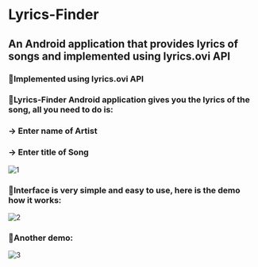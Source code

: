 # Lyrics-Finder
## An Android application that provides lyrics of songs and implemented using lyrics.ovi API


### 🔰Implemented using lyrics.ovi API
### 🔰Lyrics-Finder Android application gives you the lyrics of the song, all you need to do is:
### -> Enter name of Artist
### -> Enter title of Song

![1](https://user-images.githubusercontent.com/44981613/89106776-45af3480-d44a-11ea-8ca1-a1d9baaed2af.jpg)


### 🔰Interface is very simple and easy to use, here is the demo how it works:
![2](https://user-images.githubusercontent.com/44981613/89106811-75f6d300-d44a-11ea-9745-be44787d60ad.jpg)


### 🔰Another demo:
![3](https://user-images.githubusercontent.com/44981613/89106839-96269200-d44a-11ea-9a76-4a26e2aa7d80.jpg)
